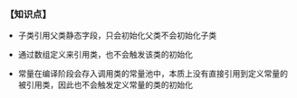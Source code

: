 ### 【知识点】

* 子类引用父类静态字段，只会初始化父类不会初始化子类

* 通过数组定义来引用类，也不会触发该类的初始化

* 常量在编译阶段会存入调用类的常量池中，本质上没有直接引用到定义常量的被引用类，因此也不会触发定义常量的类的初始化

